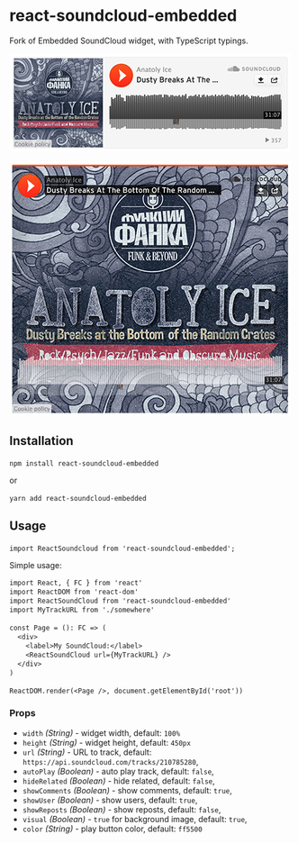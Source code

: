 # react-soundcloud-embedded

Fork of Embedded SoundCloud widget, with TypeScript typings.

![](https://github.com/h0tw4t3r/react-soundcloud-embedded/blob/master/images/visualFalse.png?raw=true)

![](https://github.com/h0tw4t3r/react-soundcloud-embedded/blob/master/images/visualTrue.png?raw=true)

## Installation

`npm install react-soundcloud-embedded`

or

`yarn add react-soundcloud-embedded`

## Usage
`import ReactSoundcloud from 'react-soundcloud-embedded';`

Simple usage:

```tsx
import React, { FC } from 'react'
import ReactDOM from 'react-dom'
import ReactSoundCloud from 'react-soundcloud-embedded'
import MyTrackURL from './somewhere'

const Page = (): FC => (
  <div>
    <label>My SoundCloud:</label>
    <ReactSoundCloud url={MyTrackURL} />
  </div>
)

ReactDOM.render(<Page />, document.getElementById('root'))
```

### Props
- `width` _(String)_ - widget width, default: `100%`
- `height` _(String)_ - widget height, default: `450px`
- `url` _(String)_ - URL to track, default: `https://api.soundcloud.com/tracks/210785280`,
- `autoPlay` _(Boolean)_ - auto play track, default: `false`,
- `hideRelated` _(Boolean)_ - hide related, default: `false`,
- `showComments` _(Boolean)_ - show comments, default: `true`,
- `showUser` _(Boolean)_ - show users, default: `true`,
- `showReposts` _(Boolean)_ - show reposts, default: `false`,
- `visual` _(Boolean)_ - `true` for background image, default: `true`,
- `color` _(String)_ - play button color, default: `ff5500`

